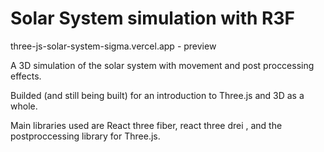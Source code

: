 # Solar System simulation with R3F

three-js-solar-system-sigma.vercel.app - preview


A 3D simulation of the solar system with movement and post proccessing effects.

Builded (and still being built) for an introduction to Three.js and 3D as a whole.

Main libraries used are React three fiber, react three drei , and the postproccessing library for Three.js.



